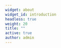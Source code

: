 ```yaml
---
widget: about
widget_id: introduction
headless: true
weight: 20
title: ""
active: true
author: admin
---
```

